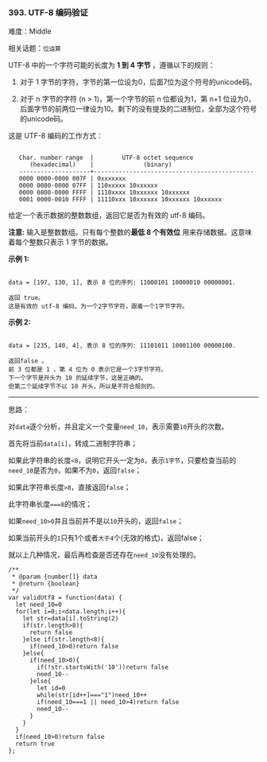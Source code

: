 ### 393. UTF-8 编码验证

难度：Middle

相关话题：`位运算`

UTF-8 中的一个字符可能的长度为 **1 到 4 字节** ，遵循以下的规则：




1. 对于 1 字节的字符，字节的第一位设为0，后面7位为这个符号的unicode码。

2. 对于 n 字节的字符 (n > 1)，第一个字节的前 n 位都设为1，第 n+1 位设为0，后面字节的前两位一律设为10。剩下的没有提及的二进制位，全部为这个符号的unicode码。





这是 UTF-8 编码的工作方式：



```

   Char. number range  |        UTF-8 octet sequence
      (hexadecimal)    |              (binary)
   --------------------+---------------------------------------------
   0000 0000-0000 007F | 0xxxxxxx
   0000 0080-0000 07FF | 110xxxxx 10xxxxxx
   0000 0800-0000 FFFF | 1110xxxx 10xxxxxx 10xxxxxx
   0001 0000-0010 FFFF | 11110xxx 10xxxxxx 10xxxxxx 10xxxxxx
```


给定一个表示数据的整数数组，返回它是否为有效的 utf-8 编码。



**注意:** 
输入是整数数组。只有每个整数的**最低 8 个有效位** 用来存储数据。这意味着每个整数只表示 1 字节的数据。



**示例 1:** 



```

data = [197, 130, 1], 表示 8 位的序列: 11000101 10000010 00000001.

返回 true。
这是有效的 utf-8 编码，为一个2字节字符，跟着一个1字节字符。
```


**示例 2:** 



```

data = [235, 140, 4], 表示 8 位的序列: 11101011 10001100 00000100.

返回false 。
前 3 位都是 1 ，第 4 位为 0 表示它是一个3字节字符。
下一个字节是开头为 10 的延续字节，这是正确的。
但第二个延续字节不以 10 开头，所以是不符合规则的。
```



-----

思路：

对`data`逐个分析，并且定义一个变量`need_10`，表示需要`10`开头的次数。

首先将当前`data[i]`，转成二进制字符串；

如果此字符串的长度`<8`，说明它开头一定为`0`，表示`1字节`，只要检查当前的`need_10`是否为`0`，如果不为`0`，返回`false`；

如果此字符串长度`>8`，直接返回`false`；

此字符串长度`===8`的情况；

如果`need_10>0`并且当前并不是以`10`开头的，返回`false`；

如果当前开头的`1`只有1个或者`大于4`个(无效的格式)，返回false；

就以上几种情况，最后再检查是否还存在`need_10`没有处理的。



```
/**
 * @param {number[]} data
 * @return {boolean}
 */
var validUtf8 = function(data) {
  let need_10=0
  for(let i=0;i<data.length;i++){
    let str=data[i].toString(2)
    if(str.length>8){
      return false
    }else if(str.length<8){
      if(need_10>0)return false
    }else{
      if(need_10>0){
        if(!str.startsWith('10'))return false
        need_10--
      }else{
        let id=0
        while(str[id++]==="1")need_10++
        if(need_10===1 || need_10>4)return false
        need_10--
      }
    }
  }
  if(need_10>0)return false
  return true
};
```

